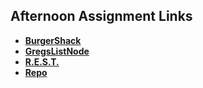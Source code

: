 ## Afternoon Assignment Links

* **[BurgerShack](https://github.com/Ross-Crimson/burgerShack)**
* **[GregsListNode](https://github.com/Ross-Crimson/GregsListNode)**
* **[R.E.S.T.](https://github.com/Ross-Crimson/r_e_s_t)**
* **[Repo](https://github.com/Ross-Crimson/<ASSIGNMENT_REPO>)**
